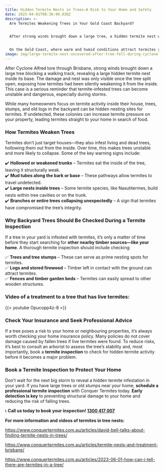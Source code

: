 ```yaml
---
title: Hidden Termite Nests in Trees—A Risk to Your Home and Safety
date: 2025-04-01T08:38:40.038Z
description: >-
  Are Termites Weakening Trees in Your Gold Coast Backyard? 


  After strong winds brought down a large tree, a hidden termite nest was found inside its base. This highlights how termites don’t just invade homes—they can also weaken trees and stumps, creating a serious risk for nearby properties, especially during storms. If left unchecked, these nests increase termite pressure on your home, making it more vulnerable to an infestation.


  On the Gold Coast, where warm and humid conditions attract termites year-round, regular termite inspections should include checking trees, stumps, and stored timber for signs of activity. If a tree near your home is compromised, it’s also worth reviewing your insurance policy, as many don’t cover damage from fallen trees if live termites were present.
image: img/large-termite-nest-uncovered-after-tree-fell-during-cyclone-alfred.png
---
```



After Cyclone Alfred tore through Brisbane, strong winds brought down a large tree blocking a walking track, revealing a large hidden termite nest inside its base. The damage and nest was only visible once the tree split open, exposing how termites had been silently weakening it from the inside. This case is a serious reminder that termite-infested trees can become unstable and dangerous, especially during storms.

While many homeowners focus on termite activity inside their house, trees, stumps, and old logs in the backyard can be hidden nesting sites for termites. If undetected, these colonies can increase termite pressure on your property, leading termites straight to your home in search of food.

### **How Termites Weaken Trees**

Termites don’t just target houses—they also infest living and dead trees, hollowing them out from the inside. Over time, this makes trees unstable and more likely to collapse. Some of the key warning signs include:

✔️ **Hollowed or weakened trunks** – Termites eat the inside of the tree, leaving it structurally weak.\
✔️ **Mud tubes along the bark or base** – These pathways allow termites to travel undetected.\
✔️ **Large nests inside trees** – Some termite species, like Nasutitermes, build nests within tree cavities or on the trunk.\
✔️ **Branches or entire trees collapsing unexpectedly** – A sign that termites have compromised the tree’s integrity.

### **Why Backyard Trees Should Be Checked During a Termite Inspection**

If a tree in your yard is infested with termites, it’s only a matter of time before they start searching for **other nearby timber sources—like your home**. A thorough termite inspection should include checking:

✅ **Trees and tree stumps** – These can serve as prime nesting spots for termites.\
✅ **Logs and stored firewood** – Timber left in contact with the ground can attract termites.\
✅ **Fences and timber garden beds** – Termites can easily spread to other wooden structures.

### **Video of a treatment to a tree that has live termites:** 

{{< youtube Opucopp4z-8 >}}



### **Check Your Insurance and Seek Professional Advice**

If a tree poses a risk to your home or neighbouring properties, it’s always worth checking your home insurance policy. Many policies do not cover damage caused by fallen trees if live termites were found. To reduce risks, it’s best to consult an arborist to assess the tree’s stability and, most importantly, book a **termite inspection** to check for hidden termite activity before it becomes a major problem.



### **Book a Termite Inspection to Protect Your Home**

Don’t wait for the next big storm to reveal a hidden termite infestation in your yard. If you have large trees or old stumps near your home, **schedule a professional termite inspection** with Conquer Termites today. **Early detection is key** to preventing structural damage to your home and reducing the risk of falling trees.

📞 **Call us today to book your inspection! [1300 417 007](tel:1300417007)**

**For more information and videos of termites in tree nests:** 

<https://www.conquertermites.com.au/articles/david-bell-talks-about-finding-termite-nests-in-trees/>

<https://www.conquertermites.com.au/articles/termite-nests-and-treatment-brisbane/>

<https://www.conquertermites.com.au/articles/2023-06-01-how-can-i-tell-there-are-termites-in-a-tree/>